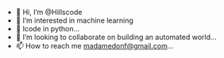 - 👋 Hi, I’m @Hillscode
- 👀 I’m interested in machine learning
- 🌱 Icode in python...
- 💞️ I’m looking to collaborate on building an automated world...
- 📫 How to reach me madamedonf@gmail.com...

<!---
Hillscode/Hillscode is a ✨ special ✨ repository because its `README.md` (this file) appears on your GitHub profile.
You can click the Preview link to take a look at your changes.
--->
